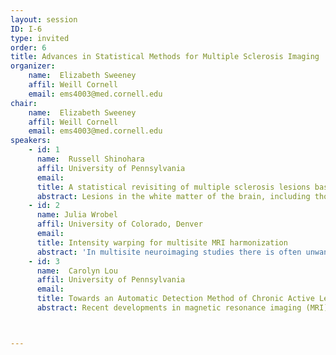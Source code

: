 ```yaml
---
layout: session
ID: I-6
type: invited
order: 6
title: Advances in Statistical Methods for Multiple Sclerosis Imaging
organizer:
    name:  Elizabeth Sweeney 
    affil: Weill Cornell  
    email: ems4003@med.cornell.edu 
chair:
    name:  Elizabeth Sweeney
    affil: Weill Cornell
    email: ems4003@med.cornell.edu
speakers:
    - id: 1
      name:  Russell Shinohara
      affil: University of Pennsylvania 
      email: 
      title: A statistical revisiting of multiple sclerosis lesions based on MRI
      abstract: Lesions in the white matter of the brain, including those that arise in multiple sclerosis, are abnormalities measurable on MRI. While much literature has focused on the identification of these lesions, less work has focused on the nature of these lesions. As new imaging modalities arise that allow us to better interrogate these lesions, new statistical modeling problems that include spatial constraints and overlapping domains of analysis are increasingly important. Leveraging multi-modal imaging approaches that focus on knowledge about etiology is critical for developing the next generation of robust and generalizable imaging biomarkers.
    - id: 2
      name: Julia Wrobel
      affil: University of Colorado, Denver
      email: 
      title: Intensity warping for multisite MRI harmonization
      abstract: 'In multisite neuroimaging studies there is often unwanted technical variation across scanners and sites. These scanner effects can hinder detection of biological features of interest, produce inconsistent results, and lead to spurious associations. We assess scanner effects in two brain magnetic resonance imaging (MRI) studies where subjects were measured on multiple scanners within a short time frame, so that one could assume any differences between images were due to technical rather than biological effects. We propose mica (multisite image harmonization by CDF alignment), a tool to harmonize images taken on different scanners by identifying and removing within-subject scanner effects. Our goals in the present study were to (1) establish a method that removes scanner effects by leveraging multiple scans collected on the same subject, and, building on this, (2) develop a technique to quantify scanner effects in large multisite trials so these can be reduced as a preprocessing step. We found that unharmonized images were highly variable across site and scanner type, and our method effectively removed this variability by warping intensity distributions. We further studied the ability to predict intensity harmonization results for a scan taken on an existing subject at a new site using cross-validation.'
    - id: 3
      name:  Carolyn Lou
      affil: University of Pennsylvania 
      email: 
      title: Towards an Automatic Detection Method of Chronic Active Lesions in Multiple Sclerosis
      abstract: Recent developments in magnetic resonance imaging (MRI) have shown that chronic active multiple sclerosis lesions can be assessed in vivo by a hypointense rim of iron deposits around the border of a white matter lesion. These lesions are typically characterized by a dark rim indicating increased iron-laden microglia/macrophages at their edge, and their presence is associated with worse disease outcomes. In this project, we present some candidate methods for the automatic detection of these rims on 3T-weighted MRI images, specifically on T2*-phase images, a byproduct of the T2* imaging sequence. The first method extracts radiomic features from the phase images and aims to predict rim presence on the lesion level. The second quantifies the covariance structure of multi-modal images via inter-modal coupling analysis, and the third method aims to identify these rims with intensity gradients, both of which aim to predict rim presence on the voxel level.



---
```

